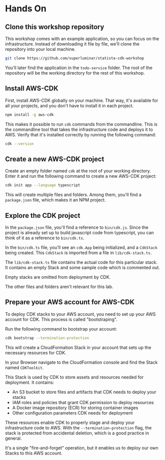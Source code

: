 # Hands On

## Clone this workshop repository

This workshop comes with an example application, so you can focus on the infrastructure.
Instead of downloading it file by file, we'll clone the repository into your local machine.

```sh
git clone https://github.com/superluminar/statista-cdk-workshop
```

You'll later find the application in the `todo-service` folder.
The root of the repository will be the working directory for the rest of this workshop.


## Install AWS-CDK

First, install AWS-CDK globally on your machine.
That way, it's available for all your projects, and you don't have to install it in each project.

```sh
npm install -g aws-cdk
```

This makes it possible to run `cdk` commands from the commandline. This is the commandline tool that takes the infrastructure code and deploys it to AWS.
Verify that it's installed correctly by running the following command:

```sh
cdk --version
```

## Create a new AWS-CDK project

Create an empty folder named `cdk` at the root of your working directory.
Enter it and run the following command to create a new AWS-CDK project:

```sh
cdk init app --language typescript
```

This will create multiple files and folders.
Among them, you'll find a `package.json` file, which makes it an NPM project.


## Explore the CDK project

In the `package.json` file, you'll find a reference to `bin/cdk.js`.
Since the project is already set up to build javascript code from typescript, you can think of it as a reference to `bin/cdk.ts`.

In the `bin/cdk.ts` file, you'll see an `cdk.App` being initialized, and a `CdkStack` being created.
This `CdkStack` is imported from a file in `lib/cdk-stack.ts`.

The `lib/cdk-stack.ts` file contains the actual code for this particular stack.
It contains an empty Stack and some sample code which is commented out.

Empty stacks are omitted from deployment by CDK.

The other files and folders aren't relevant for this lab.


## Prepare your AWS account for AWS-CDK

To deploy CDK stacks to your AWS account, you need to set up your AWS account for CDK.
This process is called "bootstraping".

Run the following command to bootstrap your account:

```sh
cdk bootstrap --termination-protection
```

This will create a CloudFormation Stack in your account that sets up the necessary resources for CDK.

In your Browser navigate to the CloudFormation console and find the Stack named `CDKToolkit`.

This Stack is used by CDK to store assets and resources needed for deployment. It contains:

- An S3 bucket to store files and artifacts that CDK needs to deploy your stacks
- IAM roles and policies that grant CDK permission to deploy resources
- A Docker image repository (ECR) for storing container images
- Other configuration parameters CDK needs for deployment

These resources enable CDK to properly stage and deploy your infrastructure code to AWS.
With the `--termination-protection` flag, the stack is protected from accidental deletion, which is a good practice in general.

It's a single "fire-and-forget" operation, but it enables us to deploy our own Stacks to this AWS account.
